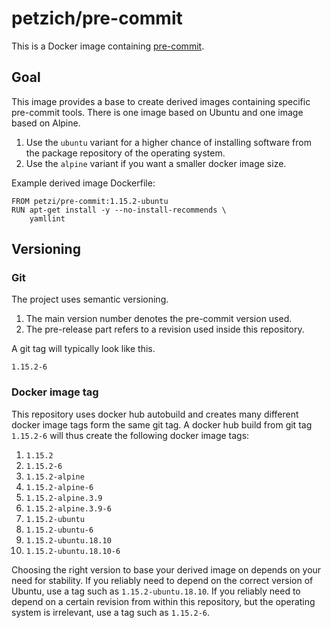 # petzich/pre-commit

This is a Docker image containing [pre-commit].

## Goal

This image provides a base to create derived images containing specific pre-commit tools. There is one image based on Ubuntu and one image based on Alpine.

1. Use the `ubuntu` variant for a higher chance of installing software from the package repository of the operating system.
1. Use the `alpine` variant if you want a smaller docker image size.

Example derived image Dockerfile:

```
FROM petzi/pre-commit:1.15.2-ubuntu
RUN apt-get install -y --no-install-recommends \
    yamllint
```

## Versioning

### Git

The project uses semantic versioning.

1. The main version number denotes the pre-commit version used.
1. The pre-release part refers to a revision used inside this repository.

A git tag will typically look like this.

```
1.15.2-6
```

### Docker image tag

This repository uses docker hub autobuild and creates many different docker image tags form the same git tag. A docker hub build from git tag `1.15.2-6` will thus create the following docker image tags:

1. `1.15.2`
1. `1.15.2-6`
1. `1.15.2-alpine`
1. `1.15.2-alpine-6`
1. `1.15.2-alpine.3.9`
1. `1.15.2-alpine.3.9-6`
1. `1.15.2-ubuntu`
1. `1.15.2-ubuntu-6`
1. `1.15.2-ubuntu.18.10`
1. `1.15.2-ubuntu.18.10-6`

Choosing the right version to base your derived image on depends on your need for stability. If you reliably need to depend on the correct version of Ubuntu, use a tag such as `1.15.2-ubuntu.18.10`. If you reliably need to depend on a certain revision from within this repository, but the operating system is irrelevant, use a tag such as `1.15.2-6`.

[pre-commit]: https://pre-commit.com
